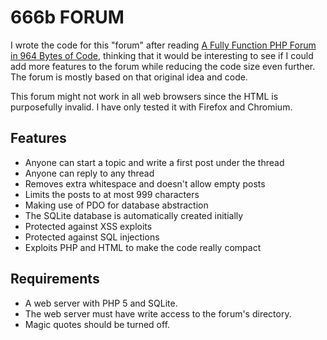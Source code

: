 # 666b FORUM

I wrote the code for this "forum" after reading [A Fully Function PHP
Forum in 964 Bytes of
Code](http://www.nerdparadise.com/tech/php/1kbforum/), thinking that
it would be interesting to see if I could add more features to the
forum while reducing the code size even further. The forum is mostly
based on that original idea and code.

This forum might not work in all web browsers since the HTML
is purposefully invalid. I have only tested it with Firefox and
Chromium.

## Features

* Anyone can start a topic and write a first post under the thread
* Anyone can reply to any thread
* Removes extra whitespace and doesn't allow empty posts
* Limits the posts to at most 999 characters
* Making use of PDO for database abstraction
* The SQLite database is automatically created initially
* Protected against XSS exploits
* Protected against SQL injections
* Exploits PHP and HTML to make the code really compact

## Requirements

* A web server with PHP 5 and SQLite.
* The web server must have write access to the forum's directory.
* Magic quotes should be turned off.
